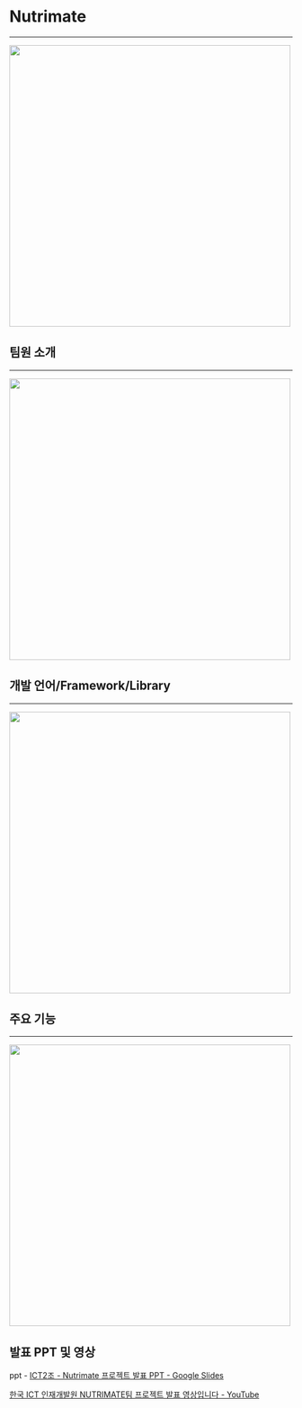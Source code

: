 # Nutrimate

---

<img title="" src="https://github.com/ICT-team-2/nutrimate-frontend/assets/68010205/4b1f5227-7ced-49c0-b0c1-971340b543a8" alt="" width="500">

## 팀원 소개

---

<img src="https://github.com/ICT-team-2/nutrimate-frontend/assets/68010205/2caad3b0-f639-4909-b368-680f47701016" title="" alt="" width="500">


## 개발 언어/Framework/Library

---

<img src="https://github.com/ICT-team-2/nutrimate-frontend/assets/68010205/f6dab2d0-0d3a-4084-8f97-2206f33ef980" title="" alt="" width="500">

## 주요 기능

---

<img src="https://github.com/ICT-team-2/nutrimate-frontend/assets/68010205/e604902b-fac7-406e-8e45-fa21e891a06c" title="" alt="" width="500">

## 발표 PPT 및 영상

ppt - [ICT2조 - Nutrimate 프로젝트 발표 PPT - Google Slides](https://docs.google.com/presentation/d/1_INotEFLFOA10rEYaUU959mapUc27RCaYhHVxHSZfq4/edit?usp=sharing)

[한국 ICT 인재개발원 NUTRIMATE팀 프로젝트 발표 영상입니다 - YouTube](https://youtu.be/9v_CzsQ41Hw)
